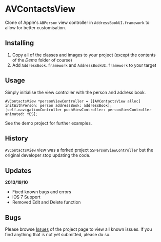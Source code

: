 # AVContactsView

Clone of Apple's `ABPerson` view controller in `AddressBookUI.framework` to allow for better customisation.

## Installing

1. Copy all of the classes and images to your project (except the contents of the *Demo* folder of course)
2. Add `AddressBook.framework` and `AddressBookUI.framework` to your target

## Usage

Simply initialise the view controller with the person and address book.

    AVContactsView *personViewController = [[AVContactsView alloc] initWithPerson: person addressBook: addressBook];
    [self.navigationController pushViewController: personViewController animated: YES];

See the demo project for further examples.

## History

`AVContactsView` view was a forked project `SSPersonViewController` but the original developer stop updating the code.

## Updates

**2013/19/10**    
- Fixed known bugs and errors
- iOS 7 Support
- Removed Edit and Delete function

## Bugs

Please browse [Issues](https://github.com/anjerodesu/AVContactsView/issues) of the project page to view all known issues. If you find anything that is not yet submitted, please do so.
